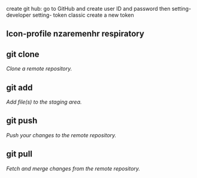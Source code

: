 create git hub: go to GitHub and create user ID and password then setting-developer setting- token classic create a new token

## Icon-profile nzaremenhr respiratory


## git clone <repo-url>
*Clone a remote repository.*

## git add <file>
*Add file(s) to the staging area.*


## git push
*Push your changes to the remote repository.*

## git pull
*Fetch and merge changes from the remote repository.*




